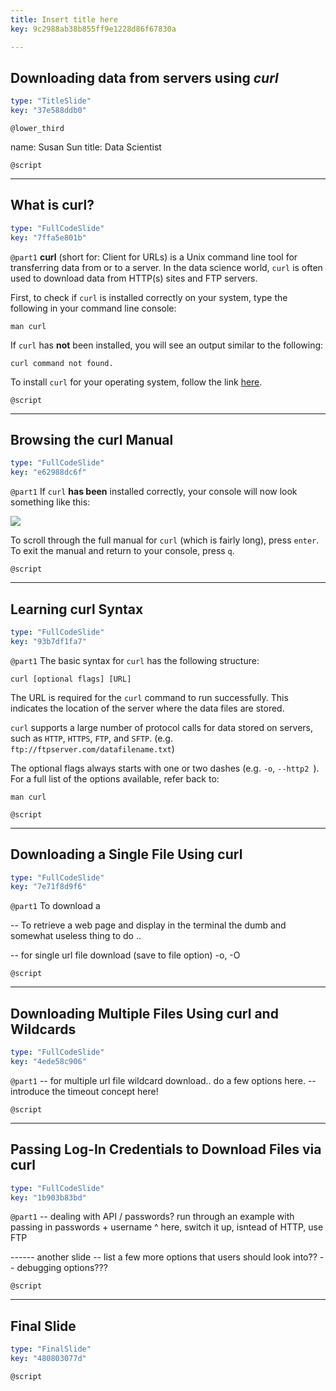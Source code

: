 ```yaml
---
title: Insert title here
key: 9c2988ab38b855ff9e1228d86f67830a

---
```

## Downloading data from servers using _**curl**_

```yaml
type: "TitleSlide"
key: "37e588ddb0"
```

`@lower_third`

name: Susan Sun
title: Data Scientist


`@script`



---
## What is curl?

```yaml
type: "FullCodeSlide"
key: "7ffa5e801b"
```

`@part1`
**curl** (short for: Client for URLs) is a Unix command line tool for transferring data from or to a server.  In the data science world, `curl` is often used to download data from HTTP(s) sites and FTP servers.  

First, to check if `curl` is installed correctly on your system, type the following in your command line console:
``` 
man curl 
```

If `curl` has **not** been installed, you will see an output similar to the following:

`curl command not found.`

To install `curl` for your operating system, follow the link [here](https://curl.haxx.se/download.html).


`@script`



---
## Browsing the curl Manual

```yaml
type: "FullCodeSlide"
key: "e62988dc6f"
```

`@part1`
If `curl` **has been** installed correctly, your console will now look something like this:

![](http://assets.datacamp.com/production/repositories/4121/datasets/1724a049cb1d7fc48be4dfb0dbfa40592e217abf/Screen%20Shot%202018-11-25%20at%208.33.52%20PM.png)

To scroll through the full manual for `curl` (which is fairly long), press `enter`.  
To exit the manual and return to your console, press `q`.


`@script`



---
## Learning curl Syntax

```yaml
type: "FullCodeSlide"
key: "93b7df1fa7"
```

`@part1`
The basic syntax for `curl` has the following structure: 
```
curl [optional flags] [URL]
```
The URL is required for the `curl` command to run successfully.  This indicates the location of the server where the data files are stored.  

`curl` supports a large number of protocol calls for data stored on servers, such as `HTTP`, `HTTPS`, `FTP`, and `SFTP`. (e.g. `ftp://ftpserver.com/datafilename.txt`)

The optional flags always starts with one or two dashes (e.g. `-o`, `--http2 `).  For a full list of the options available, refer back to:
```
man curl
```


`@script`



---
## Downloading a Single File Using curl

```yaml
type: "FullCodeSlide"
key: "7e71f8d9f6"
```

`@part1`
To download a


-- To retrieve a web page and display in the terminal
the dumb and somewhat useless thing to do ..

-- for single url file download (save to file option)
-o, -O


`@script`



---
## Downloading Multiple Files Using curl and Wildcards

```yaml
type: "FullCodeSlide"
key: "4ede58c906"
```

`@part1`
-- for multiple url file wildcard download.. do a few options here.
-- introduce the timeout concept here!


`@script`



---
## Passing Log-In Credentials to Download Files via curl

```yaml
type: "FullCodeSlide"
key: "1b903b83bd"
```

`@part1`
-- dealing with API / passwords? run through an example with passing in passwords + username
^ here, switch it up, isntead of HTTP, use FTP

------ another slide
-- list a few more options that users should look into??
-- debugging options???


`@script`



---
## Final Slide

```yaml
type: "FinalSlide"
key: "480803077d"
```

`@script`



